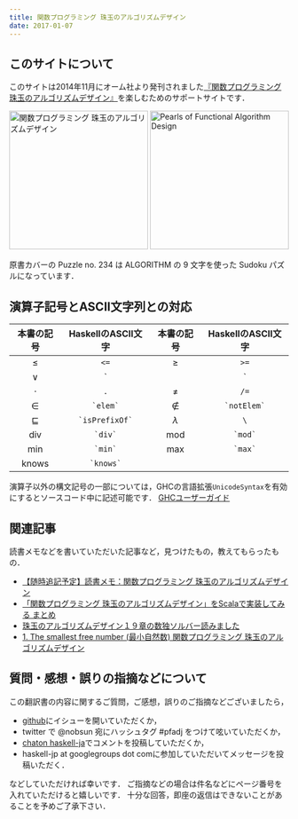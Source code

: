 ```yaml
---
title: 関数プログラミング 珠玉のアルゴリズムデザイン
date: 2017-01-07
---
```


## このサイトについて

このサイトは2014年11月にオーム社より発刊されました[『関数プログラミング 珠玉のアルゴリズムデザイン』](http://www.amazon.co.jp/gp/product/4274050645/ref=as_li_ss_tl?ie=UTF8&camp=247&creative=7399&creativeASIN=4274050645&linkCode=as2&tag=philoprogramm-22)を楽しむためのサポートサイトです．

<a href="http://www.amazon.co.jp/gp/product/4274050645/ref=as_li_ss_tl?ie=UTF8&camp=247&creative=7399&creativeASIN=4274050645&linkCode=as2&tag=philoprogramm-22"><img alt="関数プログラミング 珠玉のアルゴリズムデザイン" src="http://ecx.images-amazon.com/images/I/61uv43I3omL.jpg" height="250px"></a>
<a href="http://www.amazon.co.jp/gp/product/0521513383/ref=as_li_ss_tl?ie=UTF8&camp=247&creative=7399&creativeASIN=0521513383&linkCode=as2&tag=philoprogramm-22"><img alt="Pearls of Functional Algorithm Design" src="http://ecx.images-amazon.com/images/I/51JRG-YGgOL.jpg" height="250px"></a>

原書カバーの Puzzle no. 234 は ALGORITHM の 9 文字を使った Sudoku パズルになっています．

## 演算子記号とASCII文字列との対応

| 本書の記号 | HaskellのASCII文字 | 本書の記号 | HaskellのASCII文字 |
|:----------:|:------------------:|:----------:|:------------------:|
| $\le$      | `<=`               | $\ge$      | `>=`               |
| $\vee$     | `||`               | $\wedge$   | `&&`               |
| $\cdot$    | `.`                | $\neq$     | `/=`               |
| $\in$      | `` `elem` ``       | $\notin$   | `` `notElem` ``    |
| $\sqsubseteq$ | `` `isPrefixOf` `` | $\lambda$ | `` \ ``          |
| div        | `` `div` ``        | mod        | `` `mod` ``        |
| min        | `` `min` ``        | max        | `` `max` ``        |
| knows      | `` `knows` ``      |            |                    |

演算子以外の構文記号の一部については，GHCの言語拡張``UnicodeSyntax``を有効にするとソースコード中に記述可能です．
[GHCユーザーガイド](https://downloads.haskell.org/~ghc/latest/docs/html/users_guide/glasgow_exts.html#unicode-syntax)

## 関連記事

読書メモなどを書いていただいた記事など，見つけたもの，教えてもらったもの．

- [【随時追記予定】読書メモ：関数プログラミング 珠玉のアルゴリズムデザイン](http://xenophobia.hatenablog.com/entry/2014/11/15/031820)
- [「関数プログラミング 珠玉のアルゴリズムデザイン」をScalaで実装してみる まとめ](http://qiita.com/qtamaki@github/items/176b4332da8e1e481fad)
- [珠玉のアルゴリズムデザイン１９章の数独ソルバー読みました](http://nihemak.hatenablog.com/entry/2015/01/11/210124)
- [1. The smallest free number (最小自然数) 関数プログラミング 珠玉のアルゴリズムデザイン](http://phasetr.com/blog/2017/01/05/smallest-free-number-pearls-of-func-algorithm/)

## 質問・感想・誤りの指摘などについて

この翻訳書の内容に関するご質問，ご感想，誤りのご指摘などございましたら，

- [github](https://github.com/sampou-org/pfad/issues)にイシューを開いていただくか，
- twitter で @nobsun 宛にハッシュタグ #pfadj をつけて呟いていただくか，
- [chaton haskell-ja](http://chaton.practical-scheme.net/haskell-ja/)でコメントを投稿していただくか，
- haskell-jp at googlegroups dot comに参加していただいてメッセージを投稿いただく．

などしていただければ幸いです．
ご指摘などの場合は件名などにページ番号を入れていただけると嬉しいです．
十分な回答，即座の返信はできないことがあることを予めご了承下さい．

